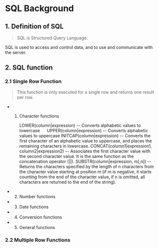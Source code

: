 # SQL Background


## 1. Definition of SQL

> SQL is Structured Query Language.
 
SQL is used to access and control data, and to use and communicate with the server.
 
## 2. SQL function 

### 2.1 Single Row Function

> This function is only executed for a single row and returns one result per row. 

- 1. Character functions

      LOWER(column|expression) -- Converts alphabetic values to lowercase
      UPPER(column|expression) -- Converts alphabetic values to uppercase
      INITCAP(column|expression) -- Converts the first character of an alphabetic value to uppercase, and places the remaining characters in lowercase.
      CONCAT(column1|expression1, column2|expression2) -- Associates the first character value with the second character value. It is the same function as the concatenation operator (||).
      SUBSTR(column|expression, m[,n]) -- Returns the characters specified by the length of n characters from the character value starting at position m (if m is negative, it starts counting from the end of the character value, if n is omitted, all characters are returned to the end of the string).
      
- 2. Number functions

- 3. Date functions

- 4. Conversion functions

- 5. General functions


### 2.2 Multiple Row Functions

>


